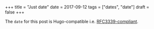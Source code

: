 +++
title = "Just date"
date = 2017-09-12
tags = ["dates", "date"]
draft = false
+++

The `date` for this post is Hugo-compatible i.e. [RFC3339-compliant](https://tools.ietf.org/html/rfc3339#section-5.8).
